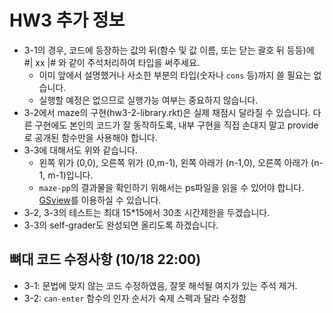 # HW3 추가 정보 #
- 3-1의 경우, 코드에 등장하는 값의 뒤(함수 및 값 이름, 또는 닫는 괄호 뒤 등등)에 #| xx |# 와 같이 주석처리하여 타입을 써주세요.
  + 이미 앞에서 설명했거나 사소한 부분의 타입(숫자나 `cons` 등)까지 쓸 필요는 없습니다.
  + 실행할 예정은 없으므로 실행가능 여부는 중요하지 않습니다.
- 3-2에서 maze의 구현(hw3-2-library.rkt)은 실제 채점시 달라질 수 있습니다. 다른 구현에도 본인의 코드가 잘 동작하도록, 내부 구현을 직접 손대지 말고 provide로 공개된 함수만을 사용해야 합니다.
- 3-3에 대해서도 위와 같습니다.
  + 왼쪽 위가 (0,0), 오른쪽 위가 (0,m-1), 왼쪽 아래가 (n-1,0), 오른쪽 아래가 (n-1, m-1)입니다.
  + `maze-pp`의 결과물을 확인하기 위해서는 ps파일을 읽을 수 있어야 합니다. [GSview](http://pages.cs.wisc.edu/~ghost/gsview/)를 이용하실 수 있습니다.
- 3-2, 3-3의 테스트는 최대 15*15에서 30초 시간제한을 두겠습니다.
- 3-3의 self-grader도 완성되면 올리도록 하겠습니다.

## 뼈대 코드 수정사항 (10/18 22:00) ##
- 3-1: 문법에 맞지 않는 코드 수정하였음, 잘못 해석될 여지가 있는 주석 제거.
- 3-2: `can-enter` 함수의 인자 순서가 숙제 스펙과 달라 수정함

